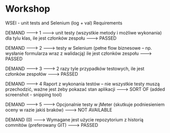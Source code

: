 # Workshop
WSEI - unit tests and Selenium (log + val)
Requirements

DEMAND ---> 1 ---> unit testy (wszystkie metody i możliwe wykonania) dla tylu klas, ile jest członków zespołu ---> 
PASSED

DEMAND ---> 2 ---> 
testy w Selenium (pełne flow biznesowe – np. wysłanie formularza wraz z walidacją) ile jest członków zespołu ---> 
PASSED

DEMAND ---> 3 ---> 2 razy tyle przypadków testowych, ile jest członków zespołów ---> PASSED

DEMAND ---> 4 Raport z wykonania testów – nie wszystkie testy muszą przechodzić, ważne jest żeby pokazać stan aplikacji ---> SORT OF (added screenshot - snipping tool)

DEMAND ---> 5 ---> Opcjonalnie testy w jMeter (skutkuje podniesieniem oceny w razie jakiś braków) ---> NOT AVAILABLE

DEMAND (0) ---> Wymagane jest użycie repozytorium z historią commitów (preferowany GIT) ---> PASSED
